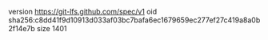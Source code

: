version https://git-lfs.github.com/spec/v1
oid sha256:c8dd41f9d10913d033af03bc7bafa6ec1679659ec277ef27c419a8a0b2f14e7b
size 1401
